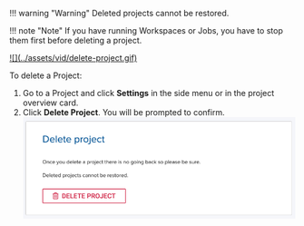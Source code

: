 !!! warning "Warning"
    Deleted projects cannot be restored.

!!! note "Note"
    If you have running Workspaces or Jobs, you have to stop them first before deleting a project.

<a href="https://youtu.be/7CRmTYwaqC8" target="_blank">
![](../assets/vid/delete-project.gif)
</a>

To delete a Project:

1. Go to a Project and click **Settings** in the side menu or in the project overview card.
2. Click **Delete Project**. You will be prompted to confirm.
![](../assets/img/delete-103023.png)